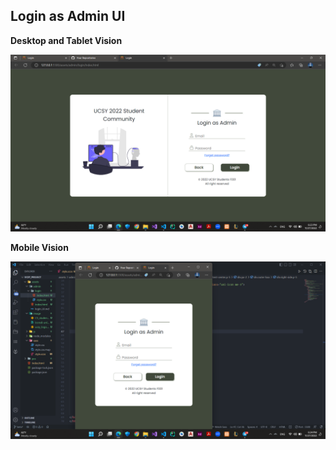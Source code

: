 ## Login as Admin UI

**Desktop and Tablet Vision**

![Desktop UI](../image/Desktop_ui.png)

**Mobile Vision**

![Mobile UI](../image/Mobile_ui.png)